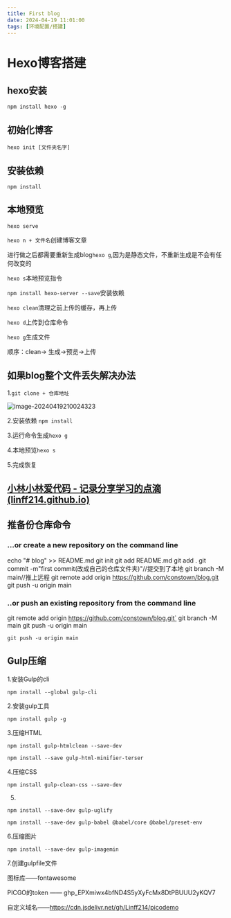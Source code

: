 ```yaml
---
title: First blog
date: 2024-04-19 11:01:00
tags: [环境配置/搭建]
---
```


# Hexo博客搭建

## hexo安装

`npm install hexo -g`

## 初始化博客

`hexo init [文件夹名字]`

## 安装依赖

`npm install`

## 本地预览

`hexo serve`

`hexo n + 文件名`创建博客文章

进行做之后都需要重新生成blog`hexo g`,因为是静态文件，不重新生成是不会有任何改变的

`hexo s`本地预览指令

`npm install hexo-server --save`安装依赖

`hexo clean`清理之前上传的缓存，再上传

`hexo d`上传到仓库命令

`hexo g`生成文件

顺序：clean-> 生成->预览->上传


## 如果blog整个文件丢失解决办法

1.`git clone + 仓库地址`

![image-20240419210024323](https://cdn.jsdelivr.net/gh/Linff214/picodemo/img/image-20240419210024323.png)

2.安装依赖 `npm install`

3.运行命令生成`hexo g`

4.本地预览`hexo s`

5.完成恢复

## [小林小林爱代码 - 记录分享学习的点滴 (linff214.github.io)](https://linff214.github.io/)

## 推备份仓库命令

### ...or create a new repository on the command line


echo "# blog" >> README.md
git init
git add README.md
git add .
git commit -m"first commit(改成自己的仓库文件夹)"//提交到了本地
git branch -M main//推上远程
git remote add origin https://github.com/constown/blog.git
git push -u origin main

### ..or push an existing repository from the command line

git remote add origin https://github.com/constown/blog.git`
git branch -M main
git push -u origin main

`git push -u origin main`

## Gulp压缩

1.安装Gulp的cli

`npm install --global gulp-cli`

2.安装gulp工具

`npm install gulp -g`

3.压缩HTML

`npm install gulp-htmlclean --save-dev`

`npm install --save gulp-html-minifier-terser`

4.压缩CSS

`npm install gulp-clean-css --save-dev`

5.

`npm install --save-dev gulp-uglify`

`npm install --save-dev gulp-babel @babel/core @babel/preset-env`

6.压缩图片

`npm install --save-dev gulp-imagemin`

7.创建gulpfile文件

图标库——fontawesome

PICGO的token —— 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

自定义域名——https://cdn.jsdelivr.net/gh/Linff214/picodemo